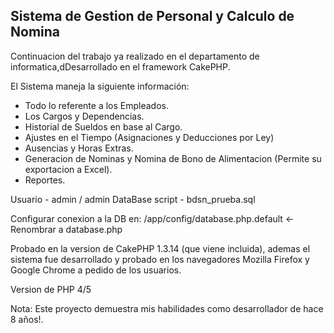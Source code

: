 ## **Sistema de Gestion de Personal y Calculo de Nomina**

Continuacion del trabajo ya realizado en el departamento de informatica,dDesarrollado en el framework CakePHP.

El Sistema maneja la siguiente información:
- Todo lo referente a los Empleados.
- Los Cargos y Dependencias.
- Historial de Sueldos en base al Cargo.
- Ajustes en el Tiempo (Asignaciones y Deducciones por Ley)
- Ausencias y Horas Extras.
- Generacion de Nominas y Nomina de Bono de Alimentacion (Permite su exportacion a Excel).	
- Reportes.


 Usuario  -  admin / admin
 DataBase script  -  bdsn_prueba.sql
	
 Configurar conexion a la DB en:
 /app/config/database.php.default   <- Renombrar a database.php



Probado en la version de CakePHP 1.3.14 (que viene incluida), ademas el sistema fue desarrollado y probado en los navegadores Mozilla Firefox y Google Chrome a pedido de los usuarios.

Version de PHP 4/5


Nota: Este proyecto demuestra mis habilidades como desarrollador de hace 8 años!.
